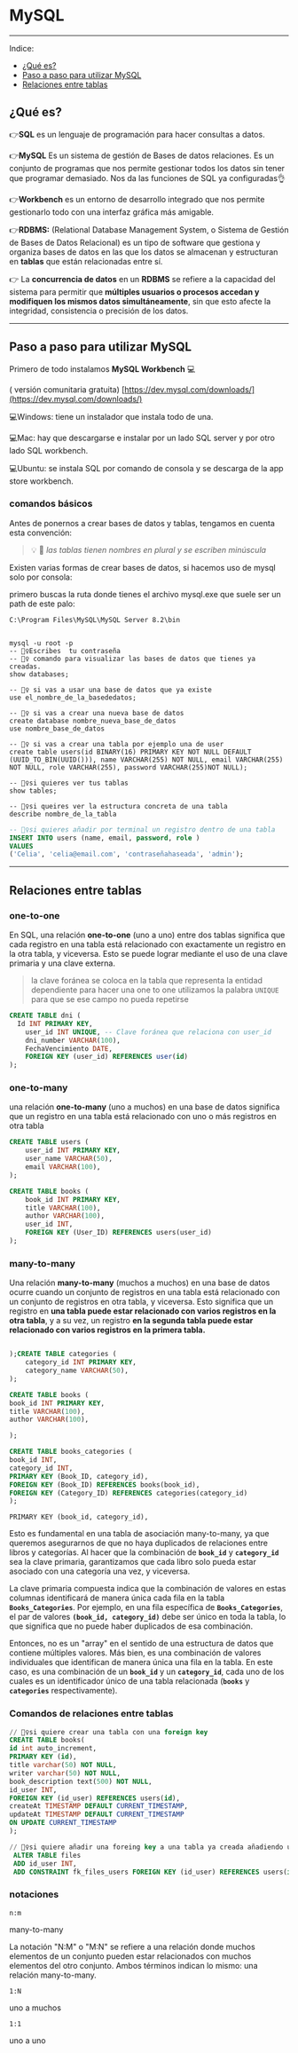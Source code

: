 
# MySQL
---
Indice:
- [¿Qué es?](#que-es)
- [Paso a paso para utilizar MySQL](#paso-a-paso-para-utilizar-mysql)
- [Relaciones entre tablas](#relaciones-entre-tablas)


## ¿Qué es?

👉**SQL** es un lenguaje de programación para hacer consultas a datos.

👉**MySQL** Es un sistema de gestión de Bases de datos relaciones. Es un conjunto de programas que nos permite gestionar todos los datos sin tener que programar demasiado. Nos da las funciones de SQL ya configuradas👌

👉**Workbench** es un entorno de desarrollo integrado que nos permite gestionarlo todo con una interfaz gráfica más amigable.
    
👉**RDBMS:**  (Relational Database Management System, o Sistema de Gestión de Bases de Datos Relacional) es un tipo de software que gestiona y organiza bases de datos en las que los datos se almacenan y estructuran en **tablas** que están relacionadas entre sí. 
    
👉 La **concurrencia de datos** en un **RDBMS** se refiere a la capacidad del sistema para permitir que **múltiples usuarios o procesos accedan y modifiquen los mismos datos simultáneamente**, sin que esto afecte la integridad, consistencia o precisión de los datos.

---
## Paso a paso para utilizar MySQL
    

Primero de todo instalamos **MySQL Workbench** 💻

( versión comunitaria gratuita) [https://dev.mysql.com/downloads/](https://dev.mysql.com/downloads/)

💻Windows: tiene un instalador que instala todo de una.

💻Mac: hay que descargarse e instalar por un lado SQL server y por otro lado SQL workbench.

💻Ubuntu: se instala SQL por comando de consola y se descarga de la app store workbench.




### comandos básicos

Antes de ponernos a crear bases de datos y tablas, tengamos en cuenta esta convención:

> 💡 👀 *las tablas tienen nombres en plural y se escriben minúscula*

Existen varias formas de crear bases de datos, si hacemos uso de mysql solo por consola:

primero buscas la ruta donde tienes el archivo mysql.exe que suele ser un path de este palo:

`C:\Program Files\MySQL\MySQL Server 8.2\bin`

```mysql

mysql -u root -p
-- 💁‍♀️Escribes  tu contraseña
-- 💁‍♀️ comando para visualizar las bases de datos que tienes ya creadas.
show databases;

-- 💁‍♀️ si vas a usar una base de datos que ya existe
use el_nombre_de_la_basededatos;

-- 💁‍♀️ si vas a crear una nueva base de datos
create database nombre_nueva_base_de_datos
use nombre_base_de_datos

-- 💁‍♀️ si vas a crear una tabla por ejemplo una de user
create table users(id BINARY(16) PRIMARY KEY NOT NULL DEFAULT (UUID_TO_BIN(UUID())), name VARCHAR(255) NOT NULL, email VARCHAR(255) NOT NULL, role VARCHAR(255), password VARCHAR(255)NOT NULL);

-- 💁‍♀️si quieres ver tus tablas
show tables;

-- 💁‍♀️si queires ver la estructura concreta de una tabla
describe nombre_de_la_tabla
```


```sql
-- 💁‍♀️si quieres añadir por terminal un registro dentro de una tabla
INSERT INTO users (name, email, password, role )
VALUES 
('Celia', 'celia@email.com', 'contraseñahaseada', 'admin');
```
---

## Relaciones entre tablas 

### one-to-one
En SQL, una relación **one-to-one** (uno a uno) entre dos tablas significa que cada registro en una tabla está relacionado con exactamente un registro en la otra tabla, y viceversa. Esto se puede lograr mediante el uso de una clave primaria y una clave externa.

> la clave foránea se coloca en la tabla que representa la entidad dependiente para hacer una one to one utilizamos la palabra `UNIQUE` para que se ese campo no pueda repetirse
> 

```sql
CREATE TABLE dni (
  Id INT PRIMARY KEY,
    user_id INT UNIQUE, -- Clave foránea que relaciona con user_id
    dni_number VARCHAR(100),
    FechaVencimiento DATE,
    FOREIGN KEY (user_id) REFERENCES user(id)
);

```
### one-to-many
una relación **one-to-many** (uno a muchos) en una base de datos significa que un registro en una tabla está relacionado con uno o más registros en otra tabla

```sql
CREATE TABLE users (
    user_id INT PRIMARY KEY,
    user_name VARCHAR(50),
    email VARCHAR(100),
);
```

```sql
CREATE TABLE books (
    book_id INT PRIMARY KEY,
    title VARCHAR(100),
    author VARCHAR(100),
    user_id INT,
    FOREIGN KEY (User_ID) REFERENCES users(user_id)
);
```
### many-to-many
Una relación **many-to-many** (muchos a muchos) en una base de datos ocurre cuando un conjunto de registros en una tabla está relacionado con un conjunto de registros en otra tabla, y viceversa. Esto significa que un registro en **una tabla puede estar relacionado con varios registros en la otra tabla**, y a su vez, un registro **en la segunda tabla puede estar relacionado con varios registros en la primera tabla.**

```sql

);CREATE TABLE categories (
    category_id INT PRIMARY KEY,
    category_name VARCHAR(50),
);
```

```sql
CREATE TABLE books (
book_id INT PRIMARY KEY,
title VARCHAR(100),
author VARCHAR(100),

);
```

```sql
CREATE TABLE books_categories (
book_id INT,
category_id INT,
PRIMARY KEY (Book_ID, category_id),
FOREIGN KEY (Book_ID) REFERENCES books(book_id),
FOREIGN KEY (Category_ID) REFERENCES categories(category_id)
);
```

`PRIMARY KEY (book_id, category_id),`

Esto es fundamental en una tabla de asociación many-to-many, ya que queremos asegurarnos de que no haya duplicados de relaciones entre libros y categorías. Al hacer que la combinación de **`book_id`** y **`category_id`** sea la clave primaria, garantizamos que cada libro solo pueda estar asociado con una categoría una vez, y viceversa.

La clave primaria compuesta indica que la combinación de valores en estas columnas identificará de manera única cada fila en la tabla **`Books_Categories`**. Por ejemplo, en una fila específica de **`Books_Categories`**, el par de valores **`(book_id, category_id)`** debe ser único en toda la tabla, lo que significa que no puede haber duplicados de esa combinación.

Entonces, no es un "array" en el sentido de una estructura de datos que contiene múltiples valores. Más bien, es una combinación de valores individuales que identifican de manera única una fila en la tabla. En este caso, es una combinación de un **`book_id`** y un **`category_id`**, cada uno de los cuales es un identificador único de una tabla relacionada (**`books`** y **`categories`** respectivamente).


### Comandos de relaciones entre tablas


```sql
// 💁‍♀️si quiere crear una tabla con una foreign key
CREATE TABLE books(
id int auto_increment,
PRIMARY KEY (id),
title varchar(50) NOT NULL,
writer varchar(50) NOT NULL,
book_description text(500) NOT NULL,
id_user INT,
FOREIGN KEY (id_user) REFERENCES users(id),
createAt TIMESTAMP DEFAULT CURRENT_TIMESTAMP,
updateAt TIMESTAMP DEFAULT CURRENT_TIMESTAMP  
ON UPDATE CURRENT_TIMESTAMP 
);
```


```sql
// 💁‍♀️si quiere añadir una foreing key a una tabla ya creada añadiendo una columna
 ALTER TABLE files
 ADD id_user INT,
 ADD CONSTRAINT fk_files_users FOREIGN KEY (id_user) REFERENCES users(id);
```

### notaciones


`n:m`

many-to-many

La notación "N:M" o "M:N" se refiere a una relación donde muchos elementos de un conjunto pueden estar relacionados con muchos elementos del otro conjunto. Ambos términos indican lo mismo: una relación many-to-many.

`1:N` 

uno a muchos

`1:1`

uno a uno

